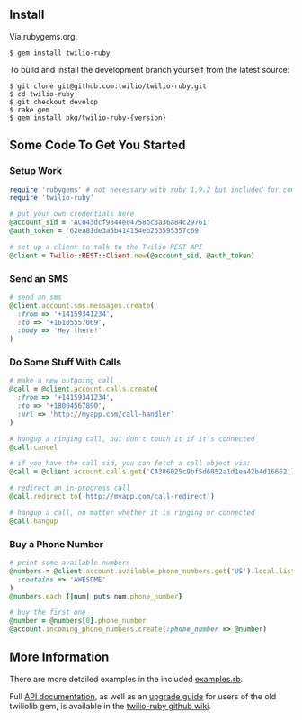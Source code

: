 ## Install

Via rubygems.org:

```
$ gem install twilio-ruby
```

To build and install the development branch yourself from the latest source:

```
$ git clone git@github.com:twilio/twilio-ruby.git
$ cd twilio-ruby
$ git checkout develop
$ rake gem
$ gem install pkg/twilio-ruby-{version}
```

## Some Code To Get You Started

### Setup Work

``` ruby
require 'rubygems' # not necessary with ruby 1.9.2 but included for completeness
require 'twilio-ruby'

# put your own credentials here
@account_sid = 'AC043dcf9844e04758bc3a36a84c29761'
@auth_token = '62ea81de3a5b414154eb263595357c69'

# set up a client to talk to the Twilio REST API
@client = Twilio::REST::Client.new(@account_sid, @auth_token)
```

### Send an SMS

``` ruby
# send an sms
@client.account.sms.messages.create(
  :from => '+14159341234',
  :to => '+16105557069',
  :body => 'Hey there!'
)
```

### Do Some Stuff With Calls

``` ruby
# make a new outgoing call
@call = @client.account.calls.create(
  :from => '+14159341234',
  :to => '+18004567890',
  :url => 'http://myapp.com/call-handler'
)

# hangup a ringing call, but don't touch it if it's connected
@call.cancel

# if you have the call sid, you can fetch a call object via:
@call = @client.account.calls.get('CA386025c9bf5d6052a1d1ea42b4d16662')

# redirect an in-progress call
@call.redirect_to('http://myapp.com/call-redirect')

# hangup a call, no matter whether it is ringing or connected
@call.hangup
```

### Buy a Phone Number

``` ruby
# print some available numbers
@numbers = @client.account.available_phone_numbers.get('US').local.list(
  :contains => 'AWESOME'
)
@numbers.each {|num| puts num.phone_number}

# buy the first one
@number = @numbers[0].phone_number
@account.incoming_phone_numbers.create(:phone_number => @number)
```

## More Information

There are more detailed examples in the included [examples.rb](twilio-ruby/blob/master/examples.rb).

Full [API documentation](twilio-ruby/wiki/Documentation), as well as an [upgrade guide](twilio-ruby/wiki/UpgradeGuide) for users of the old twiliolib gem, is available in the [twilio-ruby github wiki](twilio-ruby/wiki).